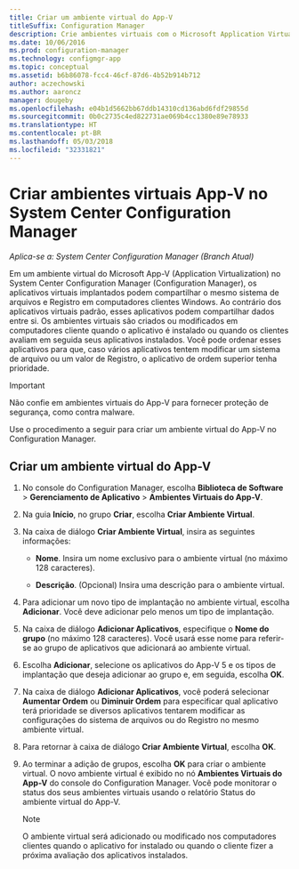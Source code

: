 ```yaml
---
title: Criar um ambiente virtual do App-V
titleSuffix: Configuration Manager
description: Crie ambientes virtuais com o Microsoft Application Virtualization para que os aplicativos possam compartilhar dados entre si.
ms.date: 10/06/2016
ms.prod: configuration-manager
ms.technology: configmgr-app
ms.topic: conceptual
ms.assetid: b6b86078-fcc4-46cf-87d6-4b52b914b712
author: aczechowski
ms.author: aaroncz
manager: dougeby
ms.openlocfilehash: e04b1d5662bb67ddb14310cd136abd6fdf29855d
ms.sourcegitcommit: 0b0c2735c4ed822731ae069b4cc1380e89e78933
ms.translationtype: HT
ms.contentlocale: pt-BR
ms.lasthandoff: 05/03/2018
ms.locfileid: "32331821"
---
```

# <a name="create-app-v-virtual-environments-in-system-center-configuration-manager"></a>Criar ambientes virtuais App-V no System Center Configuration Manager

*Aplica-se a: System Center Configuration Manager (Branch Atual)*

Em um ambiente virtual do Microsoft App-V (Application Virtualization) no System Center Configuration Manager (Configuration Manager), os aplicativos virtuais implantados podem compartilhar o mesmo sistema de arquivos e Registro em computadores clientes Windows. Ao contrário dos aplicativos virtuais padrão, esses aplicativos podem compartilhar dados entre si. Os ambientes virtuais são criados ou modificados em computadores cliente quando o aplicativo é instalado ou quando os clientes avaliam em seguida seus aplicativos instalados. Você pode ordenar esses aplicativos para que, caso vários aplicativos tentem modificar um sistema de arquivo ou um valor de Registro, o aplicativo de ordem superior tenha prioridade.  

> [!IMPORTANT]  
>  Não confie em ambientes virtuais do App-V para fornecer proteção de segurança, como contra malware.  

 Use o procedimento a seguir para criar um ambiente virtual do App-V no Configuration Manager.  

## <a name="create-an-app-v-virtual-environment"></a>Criar um ambiente virtual do App-V  

1.  No console do Configuration Manager, escolha **Biblioteca de Software** > **Gerenciamento de Aplicativo** > **Ambientes Virtuais do App-V**.  

3.  Na guia **Início**, no grupo **Criar**, escolha **Criar Ambiente Virtual**.  

4.  Na caixa de diálogo **Criar Ambiente Virtual**, insira as seguintes informações:  

    -   **Nome**.  Insira um nome exclusivo para o ambiente virtual (no máximo 128 caracteres).  

    -   **Descrição**. (Opcional) Insira uma descrição para o ambiente virtual.  

5.  Para adicionar um novo tipo de implantação no ambiente virtual, escolha **Adicionar**. Você deve adicionar pelo menos um tipo de implantação.  

6.  Na caixa de diálogo **Adicionar Aplicativos**, especifique o **Nome do grupo** (no máximo 128 caracteres). Você usará esse nome para referir-se ao grupo de aplicativos que adicionará ao ambiente virtual.  

7.  Escolha **Adicionar**, selecione os aplicativos do App-V 5 e os tipos de implantação que deseja adicionar ao grupo e, em seguida, escolha **OK**.  

8.  Na caixa de diálogo **Adicionar Aplicativos**, você poderá selecionar **Aumentar Ordem** ou **Diminuir Ordem** para especificar qual aplicativo terá prioridade se diversos aplicativos tentarem modificar as configurações do sistema de arquivos ou do Registro no mesmo ambiente virtual.  

9. Para retornar à caixa de diálogo **Criar Ambiente Virtual**, escolha **OK**.  

10. Ao terminar a adição de grupos, escolha **OK** para criar o ambiente virtual. O novo ambiente virtual é exibido no nó **Ambientes Virtuais do App-V** do console do Configuration Manager. Você pode monitorar o status dos seus ambientes virtuais usando o relatório Status do ambiente virtual do App-V.  

    > [!NOTE]  
    >  O ambiente virtual será adicionado ou modificado nos computadores clientes quando o aplicativo for instalado ou quando o cliente fizer a próxima avaliação dos aplicativos instalados.  
